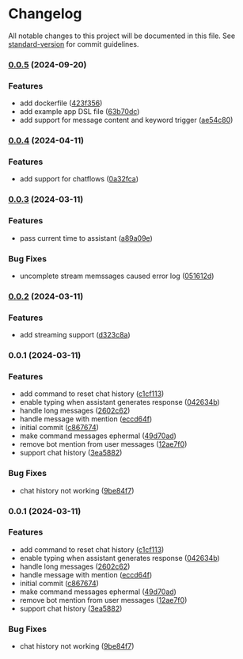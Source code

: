 # Changelog

All notable changes to this project will be documented in this file. See [standard-version](https://github.com/conventional-changelog/standard-version) for commit guidelines.

### [0.0.5](https://github.com/perzeuss/dify-discord-starter/compare/v0.0.4...v0.0.5) (2024-09-20)


### Features

* add dockerfile ([423f356](https://github.com/perzeuss/dify-discord-starter/commit/423f356a86a5c4cb5def9dbcb43005639699d9f7))
* add example app DSL file ([63b70dc](https://github.com/perzeuss/dify-discord-starter/commit/63b70dcdb6871f43b8fd05be2884a11d8ffd6aca))
* add support for message content and keyword trigger ([ae54c80](https://github.com/perzeuss/dify-discord-starter/commit/ae54c80a309644afa845a392893b435be6b128b2))

### [0.0.4](https://github.com/perzeuss/dify-discord-starter/compare/v0.0.3...v0.0.4) (2024-04-11)

### Features

- add support for chatflows ([0a32fca](https://github.com/perzeuss/dify-discord-starter/commit/0a32fcacf4e3a435c0557a633d8341189769252a))

### [0.0.3](https://github.com/perzeuss/dify-discord-starter/compare/v0.0.2...v0.0.3) (2024-03-11)

### Features

- pass current time to assistant ([a89a09e](https://github.com/perzeuss/dify-discord-starter/commit/a89a09e45e4c8920e0ea228e53070fe87c86f3fd))

### Bug Fixes

- uncomplete stream memssages caused error log ([051612d](https://github.com/perzeuss/dify-discord-starter/commit/051612d77a5d2cb13ab73ac9b7e6dca7ef816374))

### [0.0.2](https://github.com/perzeuss/dify-discord-starter/compare/v0.0.1...v0.0.2) (2024-03-11)

### Features

- add streaming support ([d323c8a](https://github.com/perzeuss/dify-discord-starter/commit/d323c8a65e4a25b536981dfd1b43f18621972142))

### 0.0.1 (2024-03-11)

### Features

- add command to reset chat history ([c1cf113](https://github.com/perzeuss/dify-discord-starter/commit/c1cf113b0a9e6d00dd662cc4922bffc5eecf5702))
- enable typing when assistant generates response ([042634b](https://github.com/perzeuss/dify-discord-starter/commit/042634b05383a476eb280727b6d76cfa06baac7a))
- handle long messages ([2602c62](https://github.com/perzeuss/dify-discord-starter/commit/2602c62066f6deeb4a322adff471d53f172785fe))
- handle message with mention ([eccd64f](https://github.com/perzeuss/dify-discord-starter/commit/eccd64fec12a55dbad28eab5bf935f6a9ade19b1))
- initial commit ([c867674](https://github.com/perzeuss/dify-discord-starter/commit/c8676741324ccef3d8e634d64c690ebb91b3d65e))
- make command messages ephermal ([49d70ad](https://github.com/perzeuss/dify-discord-starter/commit/49d70add05972f994dea0fef888bed275c69029f))
- remove bot mention from user messages ([12ae7f0](https://github.com/perzeuss/dify-discord-starter/commit/12ae7f03faf44713b8d5036ca5dfb4b4b978af46))
- support chat history ([3ea5882](https://github.com/perzeuss/dify-discord-starter/commit/3ea58821714a971377ca016bf59b0f25cf3bd8d3))

### Bug Fixes

- chat history not working ([9be84f7](https://github.com/perzeuss/dify-discord-starter/commit/9be84f78c7a2369a730c9f06a1b0e8e29c35b495))

### 0.0.1 (2024-03-11)

### Features

- add command to reset chat history ([c1cf113](https://github.com/perzeuss/dify-discord-starter/commit/c1cf113b0a9e6d00dd662cc4922bffc5eecf5702))
- enable typing when assistant generates response ([042634b](https://github.com/perzeuss/dify-discord-starter/commit/042634b05383a476eb280727b6d76cfa06baac7a))
- handle long messages ([2602c62](https://github.com/perzeuss/dify-discord-starter/commit/2602c62066f6deeb4a322adff471d53f172785fe))
- handle message with mention ([eccd64f](https://github.com/perzeuss/dify-discord-starter/commit/eccd64fec12a55dbad28eab5bf935f6a9ade19b1))
- initial commit ([c867674](https://github.com/perzeuss/dify-discord-starter/commit/c8676741324ccef3d8e634d64c690ebb91b3d65e))
- make command messages ephermal ([49d70ad](https://github.com/perzeuss/dify-discord-starter/commit/49d70add05972f994dea0fef888bed275c69029f))
- remove bot mention from user messages ([12ae7f0](https://github.com/perzeuss/dify-discord-starter/commit/12ae7f03faf44713b8d5036ca5dfb4b4b978af46))
- support chat history ([3ea5882](https://github.com/perzeuss/dify-discord-starter/commit/3ea58821714a971377ca016bf59b0f25cf3bd8d3))

### Bug Fixes

- chat history not working ([9be84f7](https://github.com/perzeuss/dify-discord-starter/commit/9be84f78c7a2369a730c9f06a1b0e8e29c35b495))
